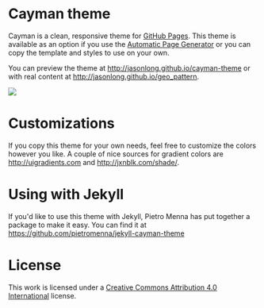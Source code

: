 # Cayman theme

Cayman is a clean, responsive theme for [GitHub Pages](https://pages.github.com). This theme is available as an option if you use the [Automatic Page Generator](https://help.github.com/articles/creating-pages-with-the-automatic-generator/) or you can copy the template and styles to use on your own.

You can preview the theme at http://jasonlong.github.io/cayman-theme or with real content at http://jasonlong.github.io/geo_pattern.

![](http://cl.ly/image/1T3r3d18311V/content)

# Customizations

If you copy this theme for your own needs, feel free to customize the colors however you like. A couple of nice sources for gradient colors are http://uigradients.com and http://jxnblk.com/shade/.

# Using with Jekyll

If you'd like to use this theme with Jekyll, Pietro Menna has put together a package to make it easy. You can find it at https://github.com/pietromenna/jekyll-cayman-theme

# License 

This work is licensed under a [Creative Commons Attribution 4.0 International](http://creativecommons.org/licenses/by/4.0/) license. 
